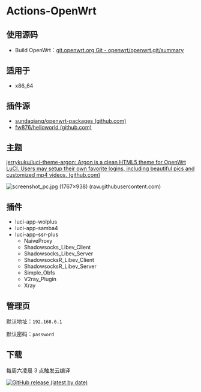 # Actions-OpenWrt

## 使用源码

+ Build OpenWrt：[git.openwrt.org Git - openwrt/openwrt.git/summary](https://git.openwrt.org/openwrt/openwrt.git)

## 适用于

+ x86_64

## 插件源

+ [sundaqiang/openwrt-packages (github.com)](https://github.com/sundaqiang/openwrt-packages)
+ [fw876/helloworld (github.com)](https://github.com/fw876/helloworld)

## 主题

[jerrykuku/luci-theme-argon: Argon is a clean HTML5 theme for OpenWrt LuCI. Users may setup their own favorite logins, including beautiful pics and customized mp4 videos. (github.com)](https://github.com/jerrykuku/luci-theme-argon)

![screenshot_pc.jpg (1767×938) (raw.githubusercontent.com)](https://raw.githubusercontent.com/jerrykuku/luci-theme-argon/master/Screenshots/screenshot_pc.jpg)

## 插件

+ luci-app-wolplus
+ luci-app-samba4
+ luci-app-ssr-plus
  + NaiveProxy
  + Shadowsocks_Libev_Client
  + Shadowsocks_Libev_Server
  + ShadowsocksR_Libev_Client
  + ShadowsocksR_Libev_Server
  + Simple_Obfs
  + V2ray_Plugin
  + Xray

## 管理页

默认地址：`192.168.6.1`

默认密码：`password`

## 下载

每周六凌晨 3 点触发云编译

[![GitHub release (latest by date)](https://img.shields.io/github/v/release/SGPublic/k2p-lede?style=for-the-badge&label=Download)](https://github.com/SGPublic/k2p-lede/releases/latest)
